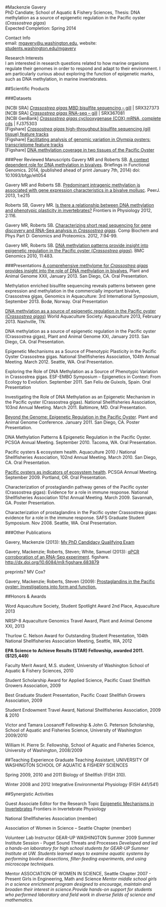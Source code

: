 #Mackenzie Gavery     
PhD Candiate; School of Aquatic & Fishery Sciences, 
Thesis: DNA methylation as a source of epigenetic regulation in the Pacific oyster (*Crassostrea gigas*)   
Expected Completion: Spring 2014

Contact Info   
email: mgavery@u.washington.edu, website: [students.washington.edu/mgavery](http://students.washington.edu/mgavery/Welcome.html)


Research Interests  
I am interested in research questions related to how marine organisms regulate their genomes in order to respond and adapt to their environment. I am particularly curious about exploring the function of epigenetic marks, such as DNA methylation, in marine invertebrates.


##Scientific Products

###Datasets

[NCBI SRA] [_Crassostrea gigas_ MBD bisulfite sequencing – gill](http://www.ncbi.nlm.nih.gov/sra/SRX327373) | SRX327373   
[NCBI SRA] [*Crassostrea gigas* RNA-seq – gill](http://www.ncbi.nlm.nih.gov/sra/SRX367081) |  SRX367081    
[NCBI GenBank] [*Crassostrea gigas* cyclooxygenase (COX) mRNA, complete cds](http://www.ncbi.nlm.nih.gov/nuccore/293601668)  |  FJ375303   
[Figshare] [*Crassostrea gigas* high-throughput bisulfite sequencing (gill tissue) feature tracks](
http://dx.doi.org/10.6084/m9.figshare.749728)  
[Figshare] [Facilitating analysis of genomic variation in Olympia oysters: transcriptome feature tracks](http://dx.doi.org/10.6084/m9.figshare.654049)   
[Figshare] [DNA methylation coverage in two tissues of the Pacific Oyster](http://dx.doi.org/10.6084/m9.figshare.652964)

###Peer Reviewed Manuscripts
Gavery MR and Roberts SB. [A context dependent role for DNA methylation in bivalves](http://bfg.oxfordjournals.org/content/early/2014/01/06/bfgp.elt054.short?rss=1). Briefings in Functional Genomics. 2014, (published ahead of print January 7th, 2014) doi: 10.1093/bfgp/elt054

Gavery MR and Roberts SB. [Predominant intragenic methylation is associated with gene expression characteristics in a bivalve mollusc](https://peerj.com/articles/215/). PeerJ. 2013, 1:e215

Roberts SB, Gavery MR. [Is there a relationship between DNA methylation and phenotypic plasticity in invertebrates?](http://www.ncbi.nlm.nih.gov/pubmed/22232607) Frontiers in Physiology 2012, 2:116. 

Gavery MR, Roberts SB. [Characterizing short read sequencing for gene discovery and RNA-Seq analysis in *Crassostrea gigas*](http://www.sciencedirect.com/science/article/pii/S1744117X11001018). Comp Biochem and Phys Part D: Genomics and Proteomics. 2012, 7:94-99.

Gavery MR, Roberts SB. [DNA methylation patterns provide insight into epigenetic regulation in the Pacific oyster (*Crassostrea gigas*)](http://www.biomedcentral.com/1471-2164/11/483/abstract).  BMC Genomics 2010, 11:483. 

###Presentations
[A comprehensive methylome for *Crassostrea gigas* provides insight into the role of DNA methylation in bivalves](http://dx.doi.org/10.6084/m9.figshare.695956), Plant and Animal Genome XXII, January 2013. San Diego, CA. Oral Presentation.

Methylation enriched bisulfite sequencing reveals patterns between gene expression and methylation in the commercially important bivalve, Crassostrea gigas, Genomics in Aquaculture: 3rd International Symposium, September 2013. Bodø, Norway. Oral Presentation

[DNA methylation as a source of epigenetic regulation in the Pacific oyster (*Crassostrea gigas*)](http://dx.doi.org/10.6084/m9.figshare.640501) World Aquaculture Society: Aquaculture 2013, February 2013. Nashville, TN.

DNA methylation as a source of epigenetic regulation in the Pacific oyster (Crassostrea gigas), Plant and Animal Genome XXI, January 2013. San Diego, CA. Oral Presentation.

Epigenetic Mechanisms as a Source of Phenotypic Plasticity in the Pacific Oyster Crassostrea gigas. National Shellfisheries Association, 104th Annual Meeting. March 2012. Seattle, WA. Oral Presentation.

Exploring the Role of DNA Methylation as a Source of Phenotypic Variation in Crassostrea gigas. ESF-EMBO Symposium – Epigenetics in Context: From Ecology to Evolution. September 2011. San Feliu de Guixols, Spain. Oral Presentation

Investigating the Role of DNA Methylation as an Epigenetic Mechanism in the Pacific oyster (Crassostrea gigas). National Shellfisheries Association, 103nd Annual Meeting. March 2011. Baltimore, MD. Oral Presentation.

[Beyond the Genome: Epigenetic Regulation in the Pacific Oyster](http://genefish.wikispaces.com/CpGCg). Plant and Animal Genome Conference. January 2011. San Diego, CA. Poster Presentation.

DNA Methylation Patterns & Epigenetic Regulation in the Pacific Oyster. PCSGA Annual Meeting.  September 2010. Tacoma, WA. Oral Presentation.

Pacific oysters & ecosystem health. Aquaculture 2010 / National Shellfisheries Association, 102nd Annual Meeting. March 2010. San Diego, CA. Oral Presentation.

[Pacific oysters as indicators of ecosystem health](http://www.slideshare.net/mgavery/pcsga-2009-pacific-oysters-ecosystem-health).  PCSGA Annual Meeting.  September 2009. Portland, OR. Oral Presentation.

Characterization of prostaglandin pathway genes of the Pacific oyster (Crassostrea gigas): Evidence for a role in immune response. National Shellfisheries Association 101st Annual Meeting. March 2009. Savannah, GA. Poster Presentation.

Characterization of prostaglandins in the Pacific oyster Crassostrea gigas: evidence for a role in the immune response. SAFS Graduate Student Symposium. Nov 2008. Seattle, WA. Oral Presentation.

###Other Publications

Gavery, Mackenzie (2013): [My PhD Candidacy Qualifying Exam](http://dx.doi.org/10.6084/m9.figshare.719784)

Gavery, Mackenzie; Roberts, Steven; White, Samuel (2013): [qPCR corroboration of an RNA-Seq experiment](http://dx.doi.org/10.6084/m9.figshare.683879). figshare. http://dx.doi.org/10.6084/m9.figshare.683879

preprints? MV
Cox?

Gavery, Mackenzie; Roberts, Steven (2009): [Prostaglandins in the Pacific oyster: Investigations into form and function.](http://www.slideshare.net/mgavery/nsa-2009prostaglandins-in-the-pacific-oyster-investigations-into-form-and-function)


##Honors & Awards

Word Aquaculture Society, Student Spotlight Award 2nd Place, Aquaculture 2013

NRSP-8 Aquaculture Genomics Travel Award, Plant and Animal Genome XXI, 2013

Thurlow C. Nelson Award for Outstanding Student Presentation, 104th National Shellfisheries Association Meeting, Seattle, WA, 2012 

**EPA Science to Achieve Results (STAR) Fellowship, awarded 2011. ($125,449)**

Faculty Merit Award, M.S. student, University of Washington School of Aquatic & Fishery Sciences, 2010

Student Scholarship Award for Applied Science, Pacific Coast Shellfish Growers Association, 2009

Best Graduate Student Presentation, Pacific Coast Shellfish Growers Association, 2009

Student Endowment Travel Award, National Shellfisheries Association, 2009 & 2010

Victor and Tamara Loosanoff Fellowship & John G. Peterson Scholarship, School of Aquatic and Fisheries Science, University of Washington 2009/2010

William H. Pierre Sr. Fellowship, School of Aquatic and Fisheries Science, University of Washington, 2008/2009


##Teaching Experience
Graduate Teaching Assistant, 
UNIVERSITY OF WASHINGTON SCHOOL OF AQUATIC & FISHERY SCIENCES

Spring 2009, 2010 and 2011	Biology of Shellfish (FISH 310).

Winter 2008 and 2012	Integrative Environmental Physiology (FISH 441/541)


##Synergistic Activities 

Guest Associate Editor for the Research Topic [Epigenetic Mechanisms in Invertebrates](http://www.frontiersin.org/Journal/SpecialTopicDetail.aspx?name=invertebrate_physiology&st=1704&sname=Epigenetic_Mechanisms_in_Inver) Frontiers in Invertebrate Physiology

National Shellfisheries Association (member)

Association of Women in Science – Seattle Chapter (member)

Volunteer Lab Instructor
GEAR-UP WASHINGTON
Summer 2009   	Summer Institute Session - Puget Sound Threats and Processes
*Developed and led a hands-on laboratory for high school students for GEAR-UP Summer Institute at UW.  Students learned ways to examine aquatic systems by performing bivalve dissections, filter-feeding experiments, and using microscope techniques.*

Mentor 
ASSOCIATION OF WOMEN IN SCIENCE, Seattle Chapter
2007 - Present	 Girls in Engineering, Math and Science
*Mentor middle school girls in a science enrichment program designed to encourage, maintain and broaden their interest in science.Provide hands-on support for students who performed laboratory and field work in diverse fields of science and mathematics.*

